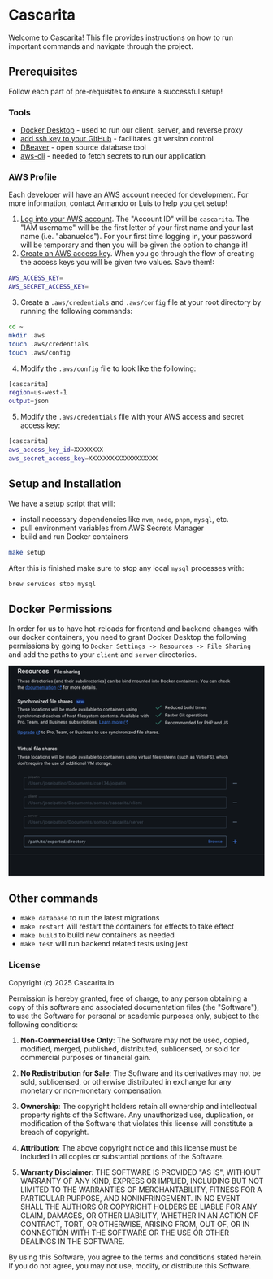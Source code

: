 # Cascarita

Welcome to Cascarita! This file provides instructions on how to run important commands and navigate through the project.

## Prerequisites

Follow each part of pre-requisites to ensure a successful setup!

### Tools

- [Docker Desktop](https://www.docker.com/products/docker-desktop/) - used to run our client, server, and reverse proxy
- [add ssh key to your GitHub](https://docs.github.com/en/authentication/connecting-to-github-with-ssh/generating-a-new-ssh-key-and-adding-it-to-the-ssh-agent) - facilitates git version control
- [DBeaver](https://dbeaver.io/) - open source database tool
- [aws-cli](https://docs.aws.amazon.com/cli/latest/userguide/getting-started-install.html) - needed to fetch secrets to run our application

### AWS Profile

Each developer will have an AWS account needed for development. For more information, contact Armando or Luis to help you get setup!

1. [Log into your AWS account](https://us-east-2.signin.aws.amazon.com/oauth?client_id=arn%3Aaws%3Asignin%3A%3A%3Aconsole%2Fcanvas&code_challenge=0z2R5WfJWU0kBXRcGgkzic5x86c7X6AviMcdrbgZAXo&code_challenge_method=SHA-256&response_type=code&redirect_uri=https%3A%2F%2Fconsole.aws.amazon.com%2Fconsole%2Fhome%3FhashArgs%3D%2523%26isauthcode%3Dtrue%26state%3DhashArgsFromTB_us-east-2_20c637e4455ece40). The "Account ID" will be `cascarita`. The "IAM username" will be the first letter of your first name and your last name (i.e. "abanuelos"). For your first time logging in, your password will be temporary and then you will be given the option to change it!
2. [Create an AWS access key](https://docs.aws.amazon.com/IAM/latest/UserGuide/id_credentials_access-keys.html). When you go through the flow of creating the access keys you will be given two values. Save them!:

```bash
AWS_ACCESS_KEY=
AWS_SECRET_ACCESS_KEY=
```

3. Create a `.aws/credentials` and `.aws/config` file at your root directory by running the following commands:

```bash
cd ~
mkdir .aws
touch .aws/credentials
touch .aws/config
```

4. Modify the `.aws/config` file to look like the following:

```bash
[cascarita]
region=us-west-1
output=json
```

5. Modify the `.aws/credentials` file with your AWS access and secret access key:

```bash
[cascarita]
aws_access_key_id=XXXXXXXX
aws_secret_access_key=XXXXXXXXXXXXXXXXXXX
```

## Setup and Installation

We have a setup script that will:

- install necessary dependencies like `nvm`, `node`, `pnpm`, `mysql`, etc.
- pull environment variables from AWS Secrets Manager
- build and run Docker containers

```bash
make setup
```

After this is finished make sure to stop any local `mysql` processes with:

```bash
brew services stop mysql
```

## Docker Permissions

In order for us to have hot-reloads for frontend and backend changes with our docker containers, you need to grant Docker Desktop the following permissions by going to `Docker Settings -> Resources -> File Sharing` and add the paths to your `client` and `server` directories.

![Docker Permissions](./assets/docker-permissions.png)

## Other commands

- `make database` to run the latest migrations
- `make restart` will restart the containers for effects to take effect
- `make build` to build new containers as needed
- `make test` will run backend related tests using jest

### License

Copyright (c) 2025 Cascarita.io

Permission is hereby granted, free of charge, to any person obtaining a copy of this software and associated documentation files (the "Software"), to use the Software for personal or academic purposes only, subject to the following conditions:

1. **Non-Commercial Use Only**:
   The Software may not be used, copied, modified, merged, published, distributed, sublicensed, or sold for commercial purposes or financial gain.

2. **No Redistribution for Sale**:
   The Software and its derivatives may not be sold, sublicensed, or otherwise distributed in exchange for any monetary or non-monetary compensation.

3. **Ownership**:
   The copyright holders retain all ownership and intellectual property rights of the Software. Any unauthorized use, duplication, or modification of the Software that violates this license will constitute a breach of copyright.

4. **Attribution**:
   The above copyright notice and this license must be included in all copies or substantial portions of the Software.

5. **Warranty Disclaimer**:
   THE SOFTWARE IS PROVIDED "AS IS", WITHOUT WARRANTY OF ANY KIND, EXPRESS OR IMPLIED, INCLUDING BUT NOT LIMITED TO THE WARRANTIES OF MERCHANTABILITY, FITNESS FOR A PARTICULAR PURPOSE, AND NONINFRINGEMENT. IN NO EVENT SHALL THE AUTHORS OR COPYRIGHT HOLDERS BE LIABLE FOR ANY CLAIM, DAMAGES, OR OTHER LIABILITY, WHETHER IN AN ACTION OF CONTRACT, TORT, OR OTHERWISE, ARISING FROM, OUT OF, OR IN CONNECTION WITH THE SOFTWARE OR THE USE OR OTHER DEALINGS IN THE SOFTWARE.

By using this Software, you agree to the terms and conditions stated herein. If you do not agree, you may not use, modify, or distribute this Software.
